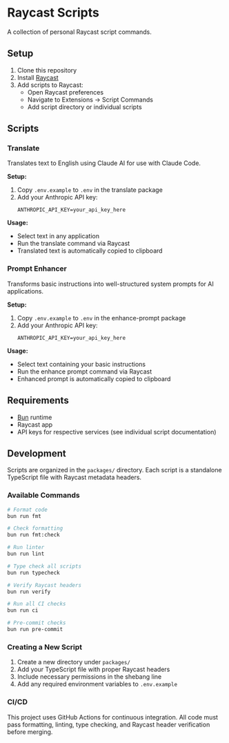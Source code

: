 # Raycast Scripts

A collection of personal Raycast script commands.

## Setup

1. Clone this repository
2. Install [Raycast](https://raycast.com/)
3. Add scripts to Raycast:
   - Open Raycast preferences
   - Navigate to Extensions → Script Commands
   - Add script directory or individual scripts

## Scripts

### Translate

Translates text to English using Claude AI for use with Claude Code.

**Setup:**

1. Copy `.env.example` to `.env` in the translate package
2. Add your Anthropic API key:
   ```
   ANTHROPIC_API_KEY=your_api_key_here
   ```

**Usage:**

- Select text in any application
- Run the translate command via Raycast
- Translated text is automatically copied to clipboard

### Prompt Enhancer

Transforms basic instructions into well-structured system prompts for AI applications.

**Setup:**

1. Copy `.env.example` to `.env` in the enhance-prompt package
2. Add your Anthropic API key:
   ```
   ANTHROPIC_API_KEY=your_api_key_here
   ```

**Usage:**

- Select text containing your basic instructions
- Run the enhance prompt command via Raycast
- Enhanced prompt is automatically copied to clipboard

## Requirements

- [Bun](https://bun.sh/) runtime
- Raycast app
- API keys for respective services (see individual script documentation)

## Development

Scripts are organized in the `packages/` directory. Each script is a standalone TypeScript file
with Raycast metadata headers.

### Available Commands

```bash
# Format code
bun run fmt

# Check formatting
bun run fmt:check

# Run linter
bun run lint

# Type check all scripts
bun run typecheck

# Verify Raycast headers
bun run verify

# Run all CI checks
bun run ci

# Pre-commit checks
bun run pre-commit
```

### Creating a New Script

1. Create a new directory under `packages/`
2. Add your TypeScript file with proper Raycast headers
3. Include necessary permissions in the shebang line
4. Add any required environment variables to `.env.example`

### CI/CD

This project uses GitHub Actions for continuous integration. All code must pass formatting, linting, type checking, and Raycast header verification before merging.
